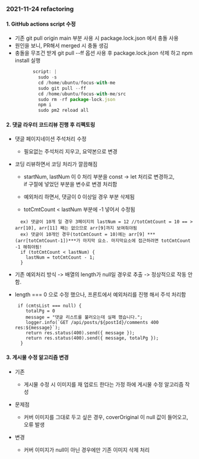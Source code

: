 ### 2021-11-24 refactoring

#### 1. GitHub actions script 수정

- 기존 git pull origin main 부분 사용 시 package.lock.json 에서 충돌 사용
- 원인을 보니, PR해서 merged 시 충돌 생김
- 충돌을 무조건 받게 git pull --ff 옵션 사용 후 package.lock.json 삭제 하고 npm install 실행

```jsx
          script: |
            sudo -s
            cd /home/ubuntu/focus-with-me
            sudo git pull --ff
            cd /home/ubuntu/focus-with-me/src
            sudo rm -rf package-lock.json
            npm i
            sudo pm2 reload all
```

#### 2. 댓글 라우터 코드리뷰 진행 후 리펙토링

- 댓글 페이지네이션 주석처리 수정

  - 필요없는 주석처리 지우고, 요약본으로 변경

- 코딩 리뷰하면서 코딩 처리가 깔끔해짐

  - startNum, lastNum 이 0 처리 부분을 const -> let 처리로 변경하고,  
    if 구절에 넣었던 부분을 변수로 변경 처리함

  - 예외처리 하면서, 댓글이 0 이상일 경우 부분 삭제됨

  - totCmtCount < lastNum 부분에 -1 넣어서 수정됨

  ```
    ex) 댓글이 10개 일 경우 3페이지의 lastNum = 12 //totCmtCount = 10 == > arr[10], arr[11] 째는 없으므로 arr[9]까지 보여줘야됨
    ex) 댓글이 10개인 경우(totCmtCount = 10)에는 arr[9] ***(arr[totCmtCount-1])***가 마지막 요소. 마지막요소에 접근하려면 totCmtCount -1 해줘야됨!
    if (totCmtCount < lastNum) {
      lastNum = totCmtCount - 1;
    }
  ```

- 기존 예외처리 방식 -> 배열의 length가 null일 경우로 추출 -> 정상적으로 작동 안함.
- length === 0 으로 수정 했으나, 프론트에서 예외처리를 진행 해서 주석 처리함

  ```
   if (cmtsList === null) {
      totalPg = 0
      message = "댓글 리스트를 불러오는데 실패 했습니다.";
      logger.info(`GET /api/posts/${postId}/comments 400 res:${message}`);
      return res.status(400).send({ message });
      return res.status(400).send({ message, totalPg });
    }
  ```

#### 3. 게시물 수정 알고리즘 변경

- 기존

  - 게시물 수정 시 이미지를 재 업로드 한다는 가정 하에 게시물 수정 알고리즘 작성

- 문제점

  - 커버 이미지를 그대로 두고 싶은 경우, coverOriginal 이 null 값이 들어오고, 오류 발생

- 변경
  - 커버 이미지가 null이 아닌 경우에만 기존 이미지 삭제 처리
